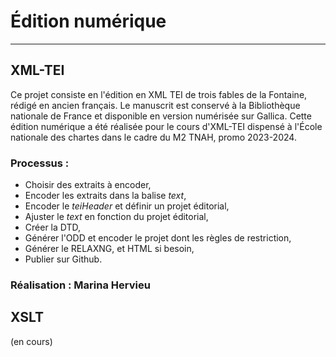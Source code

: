 # Édition numérique
---

## XML-TEI 
Ce projet consiste en l'édition en XML TEI de trois fables de la Fontaine, rédigé en ancien français. Le manuscrit est conservé à la Bibliothèque nationale de France et disponible en version numérisée sur Gallica. Cette édition numérique a été réalisée pour le cours d'XML-TEI dispensé à l'École nationale des chartes dans le cadre du M2 TNAH, promo 2023-2024.

### Processus : 
- Choisir des extraits à encoder,
- Encoder les extraits dans la balise *text*,
- Encoder le *teiHeader* et définir un projet éditorial,
- Ajuster le *text* en fonction du projet éditorial,
- Créer la DTD,
- Générer l'ODD et encoder le projet dont les règles de restriction,
- Générer le RELAXNG, et HTML si besoin,
- Publier sur Github.

### Réalisation : Marina Hervieu 

## XSLT 
(en cours)

